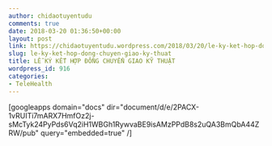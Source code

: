 ```yaml
---
author: chidaotuyentudu
comments: true
date: 2018-03-20 01:36:50+00:00
layout: post
link: https://chidaotuyentudu.wordpress.com/2018/03/20/le-ky-ket-hop-dong-chuyen-giao-ky-thuat/
slug: le-ky-ket-hop-dong-chuyen-giao-ky-thuat
title: LỄ KÝ KẾT HỢP ĐỒNG CHUYỂN GIAO KỸ THUẬT
wordpress_id: 916
categories:
- TeleHealth
---
```


[googleapps domain="docs" dir="document/d/e/2PACX-1vRUITi7mARX7HmfOz2j-sMcTyk24PyPds6Vq2iH1WBGh1RywvaBE9isAMzPPdB8s2uQA3BmQbA44ZRW/pub" query="embedded=true" /]
